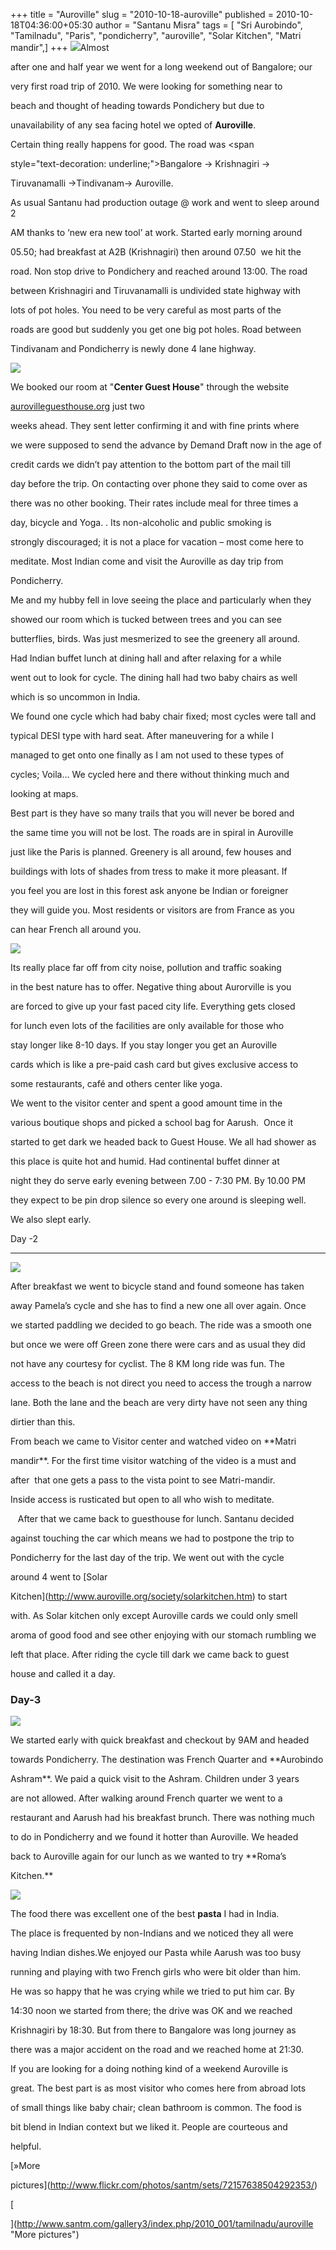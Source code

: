 +++
title = "Auroville"
slug = "2010-10-18-auroville"
published = 2010-10-18T04:36:00+05:30
author = "Santanu Misra"
tags = [ "Sri Aurobindo", "Tamilnadu", "Paris", "pondicherry", "auroville", "Solar Kitchen", "Matri mandir",]
+++
[![](../images/thumbnails/2010-10-18-auroville-auroville-guest-house.jpg)](../images/2010-10-18-auroville-auroville-guest-house.jpg)Almost
after one and half year we went for a long weekend out of Bangalore; our
very first road trip of 2010. We were looking for something near to
beach and thought of heading towards Pondichery but due to
unavailability of any sea facing hotel we opted of **Auroville**.
Certain thing really happens for good. The road was <span
style="text-decoration: underline;">Bangalore -&gt; Krishnagiri -&gt;
Tiruvanamalli -&gt;Tindivanam-&gt; Auroville.</span>

As usual Santanu had production outage @ work and went to sleep around 2
AM thanks to ‘new era new tool’ at work. Started early morning around
05.50; had breakfast at A2B (Krishnagiri) then around 07.50  we hit the
road. Non stop drive to Pondichery and reached around 13:00. The road
between Krishnagiri and Tiruvanamalli is undivided state highway with
lots of pot holes. You need to be very careful as most parts of the
roads are good but suddenly you get one big pot holes. Road between
Tindivanam and Pondicherry is newly done 4 lane highway.

  

[![](../images/thumbnails/2010-10-18-auroville-auroville-cycle.jpg)](../images/2010-10-18-auroville-auroville-cycle.jpg)

We booked our room at "**Center Guest House**" through the website
[aurovilleguesthouse.org](http://aurovilleguesthouses.org/) just two
weeks ahead. They sent letter confirming it and with fine prints where
we were supposed to send the advance by Demand Draft now in the age of
credit cards we didn’t pay attention to the bottom part of the mail till
day before the trip. On contacting over phone they said to come over as
there was no other booking. Their rates include meal for three times a
day, bicycle and Yoga. . Its non-alcoholic and public smoking is
strongly discouraged; it is not a place for vacation – most come here to
meditate. Most Indian come and visit the Auroville as day trip from
Pondicherry.

Me and my hubby fell in love seeing the place and particularly when they
showed our room which is tucked between trees and you can see
butterflies, birds. Was just mesmerized to see the greenery all around.
Had Indian buffet lunch at dining hall and after relaxing for a while
went out to look for cycle. The dining hall had two baby chairs as well
which is so uncommon in India.

We found one cycle which had baby chair fixed; most cycles were tall and
typical DESI type with hard seat. After maneuvering for a while I
managed to get onto one finally as I am not used to these types of
cycles; Voila... We cycled here and there without thinking much and
looking at maps.

Best part is they have so many trails that you will never be bored and
the same time you will not be lost. The roads are in spiral in Auroville
just like the Paris is planned. Greenery is all around, few houses and
buildings with lots of shades from tress to make it more pleasant. If
you feel you are lost in this forest ask anyone be Indian or foreigner
they will guide you. Most residents or visitors are from France as you
can hear French all around you.

  

[![](../images/thumbnails/2010-10-18-auroville-auroville-matrimandir.jpg)](../images/2010-10-18-auroville-auroville-matrimandir.jpg)

Its really place far off from city noise, pollution and traffic soaking
in the best nature has to offer. Negative thing about Aurorville is you
are forced to give up your fast paced city life. Everything gets closed
for lunch even lots of the facilities are only available for those who
stay longer like 8-10 days. If you stay longer you get an Auroville
cards which is like a pre-paid cash card but gives exclusive access to
some restaurants, café and others center like yoga.

We went to the visitor center and spent a good amount time in the
various boutique shops and picked a school bag for Aarush.  Once it
started to get dark we headed back to Guest House. We all had shower as
this place is quite hot and humid. Had continental buffet dinner at
night they do serve early evening between 7.00 - 7:30 PM. By 10.00 PM
they expect to be pin drop silence so every one around is sleeping well.
We also slept early.

Day -2
------

  

[![](../images/thumbnails/2010-10-18-auroville-auroville-beach.jpg)](../images/2010-10-18-auroville-auroville-beach.jpg)

After breakfast we went to bicycle stand and found someone has taken
away Pamela’s cycle and she has to find a new one all over again. Once
we started paddling we decided to go beach. The ride was a smooth one
but once we were off Green zone there were cars and as usual they did
not have any courtesy for cyclist. The 8 KM long ride was fun. The
access to the beach is not direct you need to access the trough a narrow
lane. Both the lane and the beach are very dirty have not seen any thing
dirtier than this.

From beach we came to Visitor center and watched video on **Matri
mandir**. For the first time visitor watching of the video is a must and
after  that one gets a pass to the vista point to see Matri-mandir.
Inside access is rusticated but open to all who wish to meditate.
   After that we came back to guesthouse for lunch. Santanu decided
against touching the car which means we had to postpone the trip to
Pondicherry for the last day of the trip. We went out with the cycle
around 4 went to [Solar
Kitchen](http://www.auroville.org/society/solarkitchen.htm) to start
with. As Solar kitchen only except Auroville cards we could only smell
aroma of good food and see other enjoying with our stomach rumbling we
left that place. After riding the cycle till dark we came back to guest
house and called it a day.

  

### Day-3

  

[![](../images/thumbnails/2010-10-18-auroville-auroville-roma.JPG)](../images/2010-10-18-auroville-auroville-roma.JPG)

We started early with quick breakfast and checkout by 9AM and headed
towards Pondicherry. The destination was French Quarter and **Aurobindo
Ashram**. We paid a quick visit to the Ashram. Children under 3 years
are not allowed. After walking around French quarter we went to a
restaurant and Aarush had his breakfast brunch. There was nothing much
to do in Pondicherry and we found it hotter than Auroville. We headed
back to Auroville again for our lunch as we wanted to try **Roma’s
Kitchen.**

  

[![](../images/thumbnails/2010-10-18-auroville-auroville-roma-playing.jpg)](../images/2010-10-18-auroville-auroville-roma-playing.jpg)

The food there was excellent one of the best **pasta** I had in India.
The place is frequented by non-Indians and we noticed they all were
having Indian dishes.We enjoyed our Pasta while Aarush was too busy
running and playing with two French girls who were bit older than him.
He was so happy that he was crying while we tried to put him car. By
14:30 noon we started from there; the drive was OK and we reached
Krishnagiri by 18:30. But from there to Bangalore was long journey as
there was a major accident on the road and we reached home at 21:30.

If you are looking for a doing nothing kind of a weekend Auroville is
great. The best part is as most visitor who comes here from abroad lots
of small things like baby chair; clean bathroom is common. The food is
bit blend in Indian context but we liked it. People are courteous and
helpful.

[»More
pictures](http://www.flickr.com/photos/santm/sets/72157638504292353/)  
[](http://www.santm.com/gallery3/index.php/2010_001/tamilnadu/auroville "More pictures")[  
](http://www.santm.com/gallery3/index.php/2010_001/tamilnadu/auroville "More pictures")
